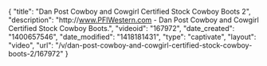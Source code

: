 {
    "title": "Dan Post Cowboy and Cowgirl Certified Stock Cowboy Boots 2",
    "description": "http:\/\/www.PFIWestern.com - Dan Post Cowboy and Cowgirl Certified Stock Cowboy Boots.",
    "videoid": "167972",
    "date_created": "1400657546",
    "date_modified": "1418181431",
    "type": "captivate",
    "layout": "video",
    "url": "\/v\/dan-post-cowboy-and-cowgirl-certified-stock-cowboy-boots-2\/167972"
}